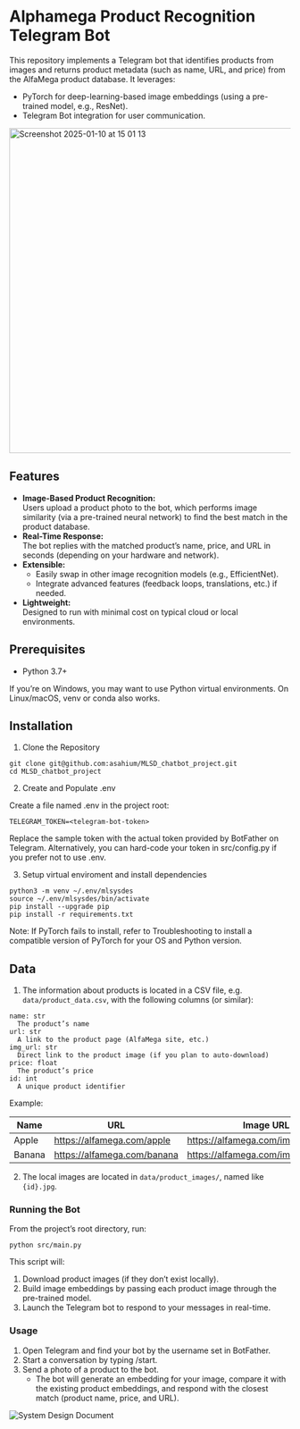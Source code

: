 # Alphamega Product Recognition Telegram Bot

This repository implements a Telegram bot that identifies products from images and returns product metadata (such as name, URL, and price) from the AlfaMega product database. It leverages:

- PyTorch for deep-learning-based image embeddings (using a pre-trained model, e.g., ResNet).
- Telegram Bot integration for user communication.

<img width="582" alt="Screenshot 2025-01-10 at 15 01 13" src="https://github.com/user-attachments/assets/80ab350d-2f64-49af-8ba3-5ba38ae1a95a" />


## Features
- **Image-Based Product Recognition:** \
	Users upload a product photo to the bot, which performs image similarity (via a pre-trained neural network) to find the best match in the product database.
- **Real-Time Response:** \
	The bot replies with the matched product’s name, price, and URL in seconds (depending on your hardware and network).
- **Extensible:** 
	- Easily swap in other image recognition models (e.g., EfficientNet).
  	- Integrate advanced features (feedback loops, translations, etc.) if needed.
- **Lightweight:** \
	Designed to run with minimal cost on typical cloud or local environments.

## Prerequisites
- Python 3.7+

If you’re on Windows, you may want to use Python virtual environments. On Linux/macOS, venv or conda also works.

## Installation

1. Clone the Repository

```
git clone git@github.com:asahium/MLSD_chatbot_project.git
cd MLSD_chatbot_project
```

2. Create and Populate .env

Create a file named .env in the project root:

```
TELEGRAM_TOKEN=<telegram-bot-token>
```

Replace the sample token with the actual token provided by BotFather on Telegram. Alternatively, you can hard-code your token in src/config.py if you prefer not to use .env.

3. Setup virtual enviroment and install dependencies

```
python3 -m venv ~/.env/mlsysdes
source ~/.env/mlsysdes/bin/activate
pip install --upgrade pip
pip install -r requirements.txt
```

Note: If PyTorch fails to install, refer to Troubleshooting to install a compatible version of PyTorch for your OS and Python version.

## Data 
1. The information about products is located in a CSV file, e.g. ```data/product_data.csv```, with the following columns (or similar):

```
name: str
  The product’s name
url: str
  A link to the product page (AlfaMega site, etc.)
img_url: str
  Direct link to the product image (if you plan to auto-download)
price: float
  The product’s price
id: int
  A unique product identifier
```
Example:


| Name    | URL                              | Image URL                           | Price | ID  |
|---------|----------------------------------|-------------------------------------|-------|-----|
| Apple   | https://alfamega.com/apple       | https://alfamega.com/img/apple.jpg  | 1.50  | 101 |
| Banana  | https://alfamega.com/banana      | https://alfamega.com/img/banana.jpg | 2.00  | 102 |


2. The local images are located in ```data/product_images/```, named like ```{id}.jpg```.

   
### Running the Bot

From the project’s root directory, run:

```
python src/main.py
```

This script will:
1. Download product images (if they don’t exist locally).
2. Build image embeddings by passing each product image through the pre-trained model.
3. Launch the Telegram bot to respond to your messages in real-time.

### Usage
1. Open Telegram and find your bot by the username set in BotFather.
2. Start a conversation by typing /start.
3. Send a photo of a product to the bot.
	- The bot will generate an embedding for your image, compare it with the existing product embeddings, and respond with the closest match (product name, price, and URL).


![System Design Document](https://docs.google.com/document/d/1PlPbCr-MtFkphSmd9_Bjzr0lRfhoxdd98w7je5qb9N0/edit?tab=t.0#heading=h.cf2cgxdiggmr)
